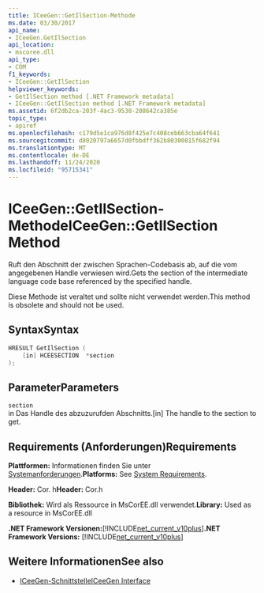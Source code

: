 ```yaml
---
title: ICeeGen::GetIlSection-Methode
ms.date: 03/30/2017
api_name:
- ICeeGen.GetIlSection
api_location:
- mscoree.dll
api_type:
- COM
f1_keywords:
- ICeeGen::GetIlSection
helpviewer_keywords:
- GetIlSection method [.NET Framework metadata]
- ICeeGen::GetIlSection method [.NET Framework metadata]
ms.assetid: 6f2db2ca-203f-4ac3-9530-208642ca385e
topic_type:
- apiref
ms.openlocfilehash: c179d5e1ca976d8f425e7c408ceb663cba64f641
ms.sourcegitcommit: d8020797a6657d0fbbdff362b80300815f682f94
ms.translationtype: MT
ms.contentlocale: de-DE
ms.lasthandoff: 11/24/2020
ms.locfileid: "95715341"
---
```

# <a name="iceegengetilsection-method"></a><span data-ttu-id="a46da-102">ICeeGen::GetIlSection-Methode</span><span class="sxs-lookup"><span data-stu-id="a46da-102">ICeeGen::GetIlSection Method</span></span>

<span data-ttu-id="a46da-103">Ruft den Abschnitt der zwischen Sprachen-Codebasis ab, auf die vom angegebenen Handle verwiesen wird.</span><span class="sxs-lookup"><span data-stu-id="a46da-103">Gets the section of the intermediate language code base referenced by the specified handle.</span></span>  
  
 <span data-ttu-id="a46da-104">Diese Methode ist veraltet und sollte nicht verwendet werden.</span><span class="sxs-lookup"><span data-stu-id="a46da-104">This method is obsolete and should not be used.</span></span>  
  
## <a name="syntax"></a><span data-ttu-id="a46da-105">Syntax</span><span class="sxs-lookup"><span data-stu-id="a46da-105">Syntax</span></span>  
  
```cpp  
HRESULT GetIlSection (  
    [in] HCEESECTION  *section  
);  
```  
  
## <a name="parameters"></a><span data-ttu-id="a46da-106">Parameter</span><span class="sxs-lookup"><span data-stu-id="a46da-106">Parameters</span></span>  

 `section`  
 <span data-ttu-id="a46da-107">in Das Handle des abzuzurufden Abschnitts.</span><span class="sxs-lookup"><span data-stu-id="a46da-107">[in] The handle to the section to get.</span></span>  
  
## <a name="requirements"></a><span data-ttu-id="a46da-108">Requirements (Anforderungen)</span><span class="sxs-lookup"><span data-stu-id="a46da-108">Requirements</span></span>  

 <span data-ttu-id="a46da-109">**Plattformen:** Informationen finden Sie unter [Systemanforderungen](../../get-started/system-requirements.md).</span><span class="sxs-lookup"><span data-stu-id="a46da-109">**Platforms:** See [System Requirements](../../get-started/system-requirements.md).</span></span>  
  
 <span data-ttu-id="a46da-110">**Header:** Cor. h</span><span class="sxs-lookup"><span data-stu-id="a46da-110">**Header:** Cor.h</span></span>  
  
 <span data-ttu-id="a46da-111">**Bibliothek:** Wird als Ressource in MsCorEE.dll verwendet.</span><span class="sxs-lookup"><span data-stu-id="a46da-111">**Library:** Used as a resource in MsCorEE.dll</span></span>  
  
 <span data-ttu-id="a46da-112">**.NET Framework Versionen:**[!INCLUDE[net_current_v10plus](../../../../includes/net-current-v10plus-md.md)]</span><span class="sxs-lookup"><span data-stu-id="a46da-112">**.NET Framework Versions:** [!INCLUDE[net_current_v10plus](../../../../includes/net-current-v10plus-md.md)]</span></span>  
  
## <a name="see-also"></a><span data-ttu-id="a46da-113">Weitere Informationen</span><span class="sxs-lookup"><span data-stu-id="a46da-113">See also</span></span>

- [<span data-ttu-id="a46da-114">ICeeGen-Schnittstelle</span><span class="sxs-lookup"><span data-stu-id="a46da-114">ICeeGen Interface</span></span>](iceegen-interface.md)
